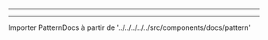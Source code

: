 - - -
- - -

Importer PatternDocs à partir de '../../../../../src/components/docs/pattern'

<PatternDocs pattern='bent' />
